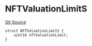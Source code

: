 # NFTValuationLimitS
[Git Source](https://github.com/thrackle-io/tron/blob/ce8f3ce20cc777375e5a3cbfcde63db2607acc28/src/client/token/handler/diamond/RuleStorage.sol)


```solidity
struct NFTValuationLimitS {
    uint16 nftValuationLimit;
}
```

